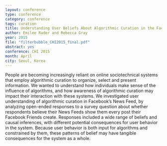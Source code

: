 ```yaml
---
layout: conference
type: conference
category: conference
tags: curation
title: Understanding User Beliefs About Algorithmic Curation in the Facebook News Feed
author: Emilee Rader and Rebecca Gray
year: 2015
file: "filterbubble_CHI2015_final.pdf"
abstract: yes
conference: CHI 2015
month: April
city: Seoul, Korea
---
```


<!-- 
pages: 
acmdl: 
doi: 
 -->

People are becoming increasingly reliant on online sociotechnical
systems that employ algorithmic curation to organize,
select and present information. We wanted to understand
how individuals make sense of the influence of algorithms,
and how awareness of algorithmic curation may impact
their interaction with these systems. We investigated user
understanding of algorithmic curation in Facebook’s News
Feed, by analyzing open-ended responses to a survey question
about whether respondents believe their News Feeds
show them every post their Facebook Friends create. Responses
included a wide range of beliefs and causal inferences,
with different potential consequences for user behavior
in the system. Because user behavior is both input for algorithms
and constrained by them, these patterns of belief may
have tangible consequences for the system as a whole.